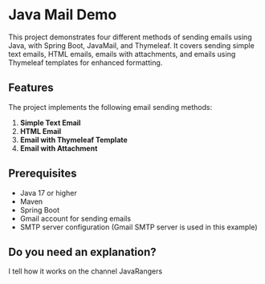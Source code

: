 # Java Mail Demo

This project demonstrates four different methods of sending emails using Java, with Spring Boot, JavaMail, and Thymeleaf. It covers sending simple text emails, HTML emails, emails with attachments, and emails using Thymeleaf templates for enhanced formatting.

## Features

The project implements the following email sending methods:

1. **Simple Text Email**
2. **HTML Email**
3. **Email with Thymeleaf Template**
4. **Email with Attachment**

## Prerequisites

- Java 17 or higher
- Maven
- Spring Boot
- Gmail account for sending emails
- SMTP server configuration (Gmail SMTP server is used in this example)

## Do you need an explanation?

I tell how it works on the channel JavaRangers

